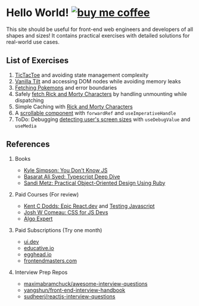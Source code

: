 # Hello World! [![buy me coffee](https://img.shields.io/badge/Buy%20me%20-coffee!-orange.svg?logo=buy-me-a-coffee&color=795548)](https://ko-fi.com/minimithi)

This site should be useful for front-end web engineers and developers of all shapes and sizes! It contains practical exercises with detailed solutions for real-world use cases.

## List of Exercises

1.  [TicTacToe](/react/hooks/1) and avoiding state management complexity
2.  [Vanilla Tilt](/react/hooks/2) and accessing DOM nodes while avoiding memory leaks
3.  [Fetching Pokemons](/react/hooks/3) and error boundaries
4.  Safely [fetch Rick and Morty Characters](/react/advanced-hooks/1) by handling unmounting while dispatching
5.  Simple Caching with [Rick and Morty Characters](/react/advanced-hooks/2)
6.  A [scrollable component](/react/advanced-hooks/3) with `forwardRef` and `useImperativeHandle`
7.  ToDo: Debugging [detecting user's screen sizes](/react/advanced-hooks/4) with `useDebugValue` and `useMedia`

## References

1. Books

    - [Kyle Simpson: You Don't Know JS](https://github.com/getify/You-Dont-Know-JS)
    - [Basarat Ali Syed: Typescript Deep Dive](https://basarat.gitbook.io/typescript/)
    - [Sandi Metz: Practical Object-Oriented Design Using Ruby](https://www.poodr.com/)

2. Paid Courses (For review)

    - [Kent C Dodds: Epic React.dev](https://epicreact.dev/) and [Testing Javascript](https://testingjavascript.com/)
    - [Josh W Comeau: CSS for JS Devs](https://css-for-js.dev/)
    - [Algo Expert](https://www.algoexpert.io/)

3. Paid Subscriptions (Try one month)

    - [ui.dev](https://ui.dev/)
    - [educative.io](https://www.educative.io/)
    - [egghead.io](https://egghead.io/)
    - [frontendmasters.com](https://frontendmasters.com/)

4. Interview Prep Repos

    - [maximabramchuck/awesome-interview-questions](https://github.com/MaximAbramchuck/awesome-interview-questions#javascript)
    - [yangshun/front-end-interview-handbook](https://github.com/yangshun/front-end-interview-handbook)
    - [sudheerj/reactjs-interview-questions](https://github.com/sudheerj/reactjs-interview-questions)
